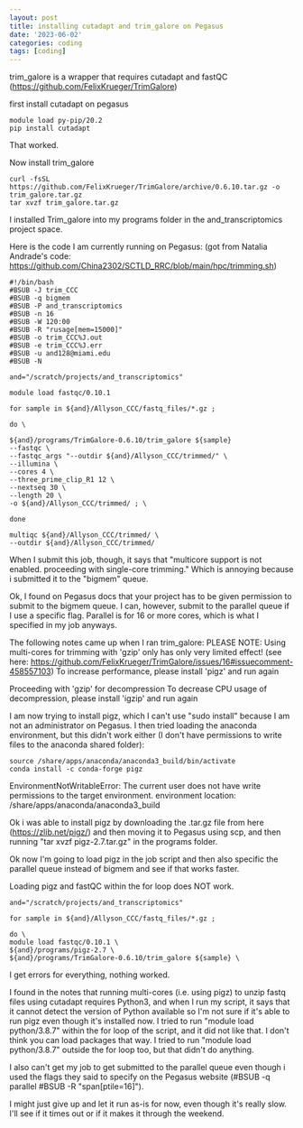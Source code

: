 ```yaml
---
layout: post
title: installing cutadapt and trim_galore on Pegasus
date: '2023-06-02'
categories: coding
tags: [coding]
---
```


trim_galore is a wrapper that requires cutadapt and fastQC (https://github.com/FelixKrueger/TrimGalore)

first install cutadapt on pegasus

```{bash}
module load py-pip/20.2
pip install cutadapt
```

That worked.

Now install trim_galore

```{bash}
curl -fsSL https://github.com/FelixKrueger/TrimGalore/archive/0.6.10.tar.gz -o trim_galore.tar.gz
tar xvzf trim_galore.tar.gz
```

I installed Trim_galore into my programs folder in the and_transcriptomics project space.

Here is the code I am currently running on Pegasus: (got from Natalia Andrade's code: https://github.com/China2302/SCTLD_RRC/blob/main/hpc/trimming.sh)

```{bash}
#!/bin/bash
#BSUB -J trim_CCC
#BSUB -q bigmem
#BSUB -P and_transcriptomics
#BSUB -n 16
#BSUB -W 120:00
#BSUB -R "rusage[mem=15000]"
#BSUB -o trim_CCC%J.out
#BSUB -e trim_CCC%J.err
#BSUB -u and128@miami.edu
#BSUB -N

and="/scratch/projects/and_transcriptomics"

module load fastqc/0.10.1

for sample in ${and}/Allyson_CCC/fastq_files/*.gz ;

do \

${and}/programs/TrimGalore-0.6.10/trim_galore ${sample}
--fastqc \
--fastqc_args "--outdir ${and}/Allyson_CCC/trimmed/" \
--illumina \
--cores 4 \
--three_prime_clip_R1 12 \
--nextseq 30 \
--length 20 \
-o ${and}/Allyson_CCC/trimmed/ ; \

done

multiqc ${and}/Allyson_CCC/trimmed/ \
--outdir ${and}/Allyson_CCC/trimmed/
```

When I submit this job, though, it says that "multicore support is not enabled. proceeding with single-core trimming." Which is annoying because i submitted it to the "bigmem" queue. 

Ok, I found on Pegasus docs that your project has to be given permission to submit to the bigmem queue. I can, however, submit to the parallel queue if I use a specific flag. Parallel is for 16 or more cores, which is what I specified in my job anyways.

The following notes came up when I ran trim_galore:
PLEASE NOTE: Using multi-cores for trimming with 'gzip' only has only very limited effect! (see here: https://github.com/FelixKrueger/TrimGalore/issues/16#issuecomment-458557103)
To increase performance, please install 'pigz' and run again

Proceeding with 'gzip' for decompression
To decrease CPU usage of decompression, please install 'igzip' and run again

I am now trying to install pigz, which I can't use "sudo install" because I am not an administrator on Pegasus. I then tried loading the anaconda environment, but this didn't work either (I don't have permissions to write files to the anaconda shared folder):
```{bash}
source /share/apps/anaconda/anaconda3_build/bin/activate
conda install -c conda-forge pigz
```
EnvironmentNotWritableError: The current user does not have write permissions to the target environment.
  environment location: /share/apps/anaconda/anaconda3_build

Ok i was able to install pigz by downloading the .tar.gz file from here (https://zlib.net/pigz/) and then moving it to Pegasus using scp, and then running "tar xvzf pigz-2.7.tar.gz" in the programs folder.

Ok now I'm going to load pigz in the job script and then also specific the parallel queue instead of bigmem and see if that works faster.

Loading pigz and fastQC within the for loop does NOT work.

```{bash}
and="/scratch/projects/and_transcriptomics"

for sample in ${and}/Allyson_CCC/fastq_files/*.gz ;

do \
module load fastqc/0.10.1 \
${and}/programs/pigz-2.7 \
${and}/programs/TrimGalore-0.6.10/trim_galore ${sample} \
```
I get errors for everything, nothing worked.

I found in the notes that running multi-cores (i.e. using pigz) to unzip fastq files using cutadapt requires Python3, and when I run my script, it says that it cannot detect the version of Python available so I'm not sure if it's able to run pigz even though it's installed now. I tried to run "module load python/3.8.7" within the for loop of the script, and it did not like that. I don't think you can load packages that way. I tried to run "module load python/3.8.7" outside the for loop too, but that didn't do anything.

I also can't get my job to get submitted to the parallel queue even though i used the flags they said to specify on the Pegasus website (#BSUB -q parallel
#BSUB -R "span[ptile=16]"). 

I might just give up and let it run as-is for now, even though it's really slow. I'll see if it times out or if it makes it through the weekend.
